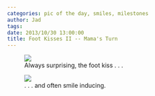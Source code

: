 ```yaml
---
categories: pic of the day, smiles, milestones
author: Jad
tags: 
date: 2013/10/30 13:00:00
title: Foot Kisses II -- Mama's Turn
---
```

<figure>
<img src="/img/2013/10/30/img_4966_medium.jpg" />
<figcaption>Always surprising, the foot kiss . . .</figcaption>
</figure>

<figure>
<img src="/img/2013/10/30/img_4975_medium.jpg" />
<figcaption>. . . and often smile inducing.</figcaption>
</figure>
